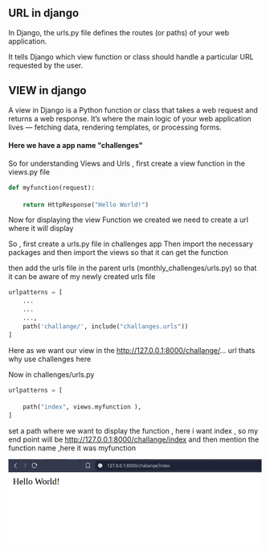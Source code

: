 ## URL in django
In Django, the urls.py file defines the routes (or paths) of your web application.

It tells Django which view function or class should handle a particular URL requested by the user.

## VIEW in django 
A view in Django is a Python function or class that takes a web request and returns a web response.
It’s where the main logic of your web application lives — fetching data, rendering templates, or processing forms.

#### Here we have a app name "challenges"

So for understanding Views and Urls , first create a view function in the views.py file

```py
def myfunction(request):

    return HttpResponse("Hello World!")

```

Now for displaying the view Function we created we need to create a url where it will display

So , first create a urls.py file in challenges app
Then import the necessary packages and then import the views so that it can get the function 

then add the urls file in the parent urls (monthly_challenges/urls.py) so that it can be aware of my newly created urls file

```py
urlpatterns = [
    ...
    ...
    ...,
    path('challange/', include("challanges.urls"))
]
```

Here as we want our view in the http://127.0.0.1:8000/challange/... url thats why use challenges here 

Now in challenges/urls.py 

```py
urlpatterns = [

    path("index", views.myfunction ),
]
```
set a path where we want to display the function , here i want index , so my end point will be http://127.0.0.1:8000/challange/index and then mention the function name ,here it was myfunction 

![alt text](image.png)